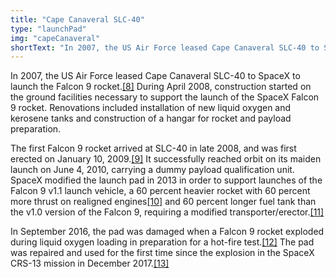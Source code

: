 ```yaml
---
title: "Cape Canaveral SLC-40"
type: "launchPad"
img: "capeCanaveral"
shortText: "In 2007, the US Air Force leased Cape Canaveral SLC-40 to SpaceX to launch the Falcon 9 rocket. During April 2008, construction..."
---
```


In 2007, the US Air Force leased Cape Canaveral SLC-40 to SpaceX to launch the Falcon 9 rocket.[[8]](https://en.wikipedia.org/wiki/SpaceX_launch_facilities#cite_note-FloridaToday-8) During April 2008, construction started on the ground facilities necessary to support the launch of the SpaceX Falcon 9 rocket. Renovations included installation of new liquid oxygen and kerosene tanks and construction of a hangar for rocket and payload preparation.

The first Falcon 9 rocket arrived at SLC-40 in late 2008, and was first erected on January 10, 2009.[[9]](https://en.wikipedia.org/wiki/SpaceX_launch_facilities#cite_note-9) It successfully reached orbit on its maiden launch on June 4, 2010, carrying a dummy payload qualification unit. SpaceX modified the launch pad in 2013 in order to support launches of the Falcon 9 v1.1 launch vehicle, a 60 percent heavier rocket with 60 percent more thrust on realigned engines[[10]](https://en.wikipedia.org/wiki/SpaceX_launch_facilities#cite_note-121117SFNfalcon9commercial-10) and 60 percent longer fuel tank than the v1.0 version of the Falcon 9, requiring a modified transporter/erector.[[11]](https://en.wikipedia.org/wiki/SpaceX_launch_facilities#cite_note-sn20130906-11)

In September 2016, the pad was damaged when a Falcon 9 rocket exploded during liquid oxygen loading in preparation for a hot-fire test.[[12]](https://en.wikipedia.org/wiki/SpaceX_launch_facilities#cite_note-12) The pad was repaired and used for the first time since the explosion in the SpaceX CRS-13 mission in December 2017.[[13]](https://en.wikipedia.org/wiki/SpaceX_launch_facilities#cite_note-13)
